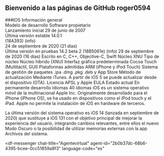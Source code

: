 ## Bienvenido a las páginas de GitHub roger0594
###IOS
Información general<br>
Modelo de desarrollo	Software propietario<br>
Lanzamiento inicial	29 de junio de 2007 <br>
Última versión estable	14.0.1<br>
(18A393) (info)<br>
24 de septiembre de 2020 (21 días)<br>
Última versión en pruebas	14.2 beta 2
(18B5061e) (info)
29 de septiembre de 2020 (16 días)
Escrito en	C, C++, Objective-C, Swift
Núcleo	XNU
Tipo de núcleo	Núcleo híbrido (XNU)
Interfaz gráfica predeterminada	Cocoa Touch (Multitáctil, GUI)
Plataformas admitidas	ARM (iPhone y iPod Touch)
Sistema de gestión de paquetes	.ipa .dmg .pkg .deb y App Store
Método de actualización	Mediante iTunes. A partir de iOS 5 se puede actualizar desde el dispositivo (OTA).
Licencia	APSL y Apple EULA
Estado actual	En permanente desarrollo
Idiomas	40 idiomas
iOS es un sistema operativo móvil de la multinacional Apple Inc. Originalmente desarrollado para el iPhone (iPhone OS), se ha usado en dispositivos como el iPod touch y el iPad. Apple no permite la instalación de iOS en hardware de terceros.

La última versión del sistema operativo es iOS 14 (lanzada en septiembre de 2020) que sustituye a iOS 131​ con el objetivo principal de mejorar la experiencia del usuario, integrando cambios relevantes, entre ellos el nuevo Modo Oscuro o la posibilidad de utilizar memorias externas con la app Archivos del sistema.

<script src="https://www.gstatic.com/dialogflow-console/fast/messenger/bootstrap.js?v=1"></script>
<df-messenger
  chat-title="Agentevirtual"
  agent-id="2b0b37dc-68b6-4395-bcee-0cc51859a8f3"
  language-code="es"
></df-messenger>
